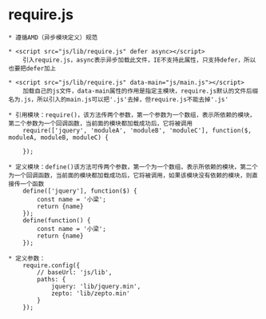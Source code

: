 # require.js

	* 遵循AMD（异步模块定义）规范

	* <script src="js/lib/require.js" defer async></script>
		引入require.js，async表示异步加载此文件，IE不支持此属性，只支持defer，所以也要把defer加上

	* <script src="js/lib/require.js" data-main="js/main.js"></script>
		加载自己的js文件，data-main属性的作用是指定主模块，require.js默认的文件后缀名为.js，所以引入的main.js可以把'.js'去掉，但require.js不能去掉'.js'

	* 引用模块：require()，该方法传两个参数，第一个参数为一个数组，表示所依赖的模块，第二个参数为一个回调函数，当前面的模块都加载成功后，它将被调用
		require(['jquery', 'moduleA', 'moduleB', 'moduleC'], function($, moduleA, moduleB, moduleC) {
		    
		});	

	* 定义模块：define()该方法可传两个参数，第一个为一个数组，表示所依赖的模块，第二个为一个回调函数，当前面的模块都加载成功后，它将被调用，如果该模块没有依赖的模块，则直接传一个函数
		define(['jquery'], function($) {
			const name = '小梁';
			return {name}
		});
		define(function() {
			const name = '小梁';
			return {name}
		});

	* 定义参数：
		require.config({
			// baseUrl: 'js/lib',
		    paths: {
		        jquery: 'lib/jquery.min',
		        zepto: 'lib/zepto.min'
		    }
		});


